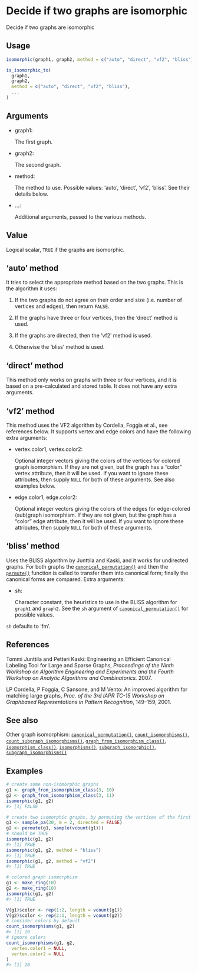 # Decide if two graphs are isomorphic

Decide if two graphs are isomorphic

## Usage

``` r
isomorphic(graph1, graph2, method = c("auto", "direct", "vf2", "bliss"), ...)

is_isomorphic_to(
  graph1,
  graph2,
  method = c("auto", "direct", "vf2", "bliss"),
  ...
)
```

## Arguments

- graph1:

  The first graph.

- graph2:

  The second graph.

- method:

  The method to use. Possible values: ‘auto’, ‘direct’, ‘vf2’, ‘bliss’.
  See their details below.

- ...:

  Additional arguments, passed to the various methods.

## Value

Logical scalar, `TRUE` if the graphs are isomorphic.

## ‘auto’ method

It tries to select the appropriate method based on the two graphs. This
is the algorithm it uses:

1.  If the two graphs do not agree on their order and size (i.e. number
    of vertices and edges), then return `FALSE`.

2.  If the graphs have three or four vertices, then the ‘direct’ method
    is used.

3.  If the graphs are directed, then the ‘vf2’ method is used.

4.  Otherwise the ‘bliss’ method is used.

## ‘direct’ method

This method only works on graphs with three or four vertices, and it is
based on a pre-calculated and stored table. It does not have any extra
arguments.

## ‘vf2’ method

This method uses the VF2 algorithm by Cordella, Foggia et al., see
references below. It supports vertex and edge colors and have the
following extra arguments:

- vertex.color1, vertex.color2:

  Optional integer vectors giving the colors of the vertices for colored
  graph isomorphism. If they are not given, but the graph has a “color”
  vertex attribute, then it will be used. If you want to ignore these
  attributes, then supply `NULL` for both of these arguments. See also
  examples below.

- edge.color1, edge.color2:

  Optional integer vectors giving the colors of the edges for
  edge-colored (sub)graph isomorphism. If they are not given, but the
  graph has a “color” edge attribute, then it will be used. If you want
  to ignore these attributes, then supply `NULL` for both of these
  arguments.

## ‘bliss’ method

Uses the BLISS algorithm by Junttila and Kaski, and it works for
undirected graphs. For both graphs the
[`canonical_permutation()`](https://r.igraph.org/reference/canonical_permutation.md)
and then the [`permute()`](https://r.igraph.org/reference/permute.md)
function is called to transfer them into canonical form; finally the
canonical forms are compared. Extra arguments:

- sh:

  Character constant, the heuristics to use in the BLISS algorithm for
  `graph1` and `graph2`. See the `sh` argument of
  [`canonical_permutation()`](https://r.igraph.org/reference/canonical_permutation.md)
  for possible values.

`sh` defaults to ‘fm’.

## References

Tommi Junttila and Petteri Kaski: Engineering an Efficient Canonical
Labeling Tool for Large and Sparse Graphs, *Proceedings of the Ninth
Workshop on Algorithm Engineering and Experiments and the Fourth
Workshop on Analytic Algorithms and Combinatorics.* 2007.

LP Cordella, P Foggia, C Sansone, and M Vento: An improved algorithm for
matching large graphs, *Proc. of the 3rd IAPR TC-15 Workshop on
Graphbased Representations in Pattern Recognition*, 149–159, 2001.

## See also

Other graph isomorphism:
[`canonical_permutation()`](https://r.igraph.org/reference/canonical_permutation.md),
[`count_isomorphisms()`](https://r.igraph.org/reference/count_isomorphisms.md),
[`count_subgraph_isomorphisms()`](https://r.igraph.org/reference/count_subgraph_isomorphisms.md),
[`graph_from_isomorphism_class()`](https://r.igraph.org/reference/graph_from_isomorphism_class.md),
[`isomorphism_class()`](https://r.igraph.org/reference/isomorphism_class.md),
[`isomorphisms()`](https://r.igraph.org/reference/isomorphisms.md),
[`subgraph_isomorphic()`](https://r.igraph.org/reference/subgraph_isomorphic.md),
[`subgraph_isomorphisms()`](https://r.igraph.org/reference/subgraph_isomorphisms.md)

## Examples

``` r
# create some non-isomorphic graphs
g1 <- graph_from_isomorphism_class(3, 10)
g2 <- graph_from_isomorphism_class(3, 11)
isomorphic(g1, g2)
#> [1] FALSE

# create two isomorphic graphs, by permuting the vertices of the first
g1 <- sample_pa(30, m = 2, directed = FALSE)
g2 <- permute(g1, sample(vcount(g1)))
# should be TRUE
isomorphic(g1, g2)
#> [1] TRUE
isomorphic(g1, g2, method = "bliss")
#> [1] TRUE
isomorphic(g1, g2, method = "vf2")
#> [1] TRUE

# colored graph isomorphism
g1 <- make_ring(10)
g2 <- make_ring(10)
isomorphic(g1, g2)
#> [1] TRUE

V(g1)$color <- rep(1:2, length = vcount(g1))
V(g2)$color <- rep(2:1, length = vcount(g2))
# consider colors by default
count_isomorphisms(g1, g2)
#> [1] 10
# ignore colors
count_isomorphisms(g1, g2,
  vertex.color1 = NULL,
  vertex.color2 = NULL
)
#> [1] 20
```
